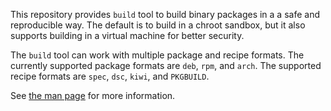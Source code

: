 
This repository provides `build` tool to build binary packages in a
a safe and reproducible way. The default is to build in a chroot
sandbox, but it also
supports building in a virtual machine for better security.

The `build` tool can work with multiple package and recipe formats.
The currently supported package formats are `deb`, `rpm`, and `arch`.
The supported recipe formats are `spec`, `dsc`, `kiwi`, and `PKGBUILD`.

See [the man page](https://manpages.debian.org/buster/obs-build/obs-build.1.en.html)
for more information.

